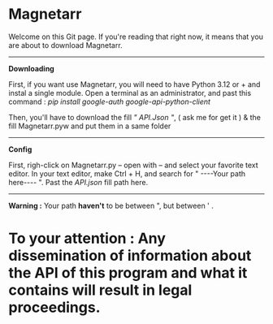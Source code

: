 # Magnetarr
Welcome on this Git page.
If you're reading that right now, it means that you are about to download Magnetarr. 
_______________________________________________________
__Downloading__

First, if you want use Magnetarr, you will need to have Python 3.12 or + and instal a single module.
Open a terminal as an administrator, and past this command :
*pip install google-auth google-api-python-client*

Then, you'll have to download the fill  *" API.Json "*, ( ask me for get it ) & the fill Magnetarr.pyw and
put them in a same folder
_______________________________________________________

__Config__

First, righ-click on Magnetarr.py – open with – and select your favorite text editor. 
In your text editor, make Ctrl + H, and search for 
" ----Your path here---- ".
Past the *API.json* fill path here.
_______________________________________________________

__Warning :__ Your path **haven't** to be between ", but between ' .

# To your attention : Any dissemination of information about the API of this program and what it contains will result in legal proceedings.
